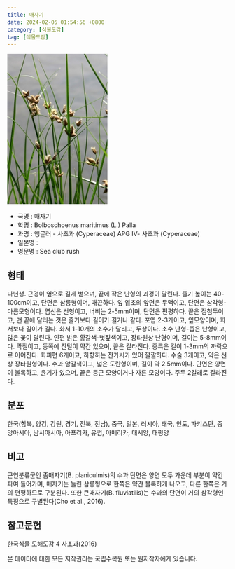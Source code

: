 ```yaml
---
title: 매자기
date: 2024-02-05 01:54:56 +0800
category: [식물도감]
tag: [식물도감]
---
```




![매자기](/assets/img/fileUpload/plants/basic/Cyperaceae/Scirpus/5486/5486_1_th2.jpg)
- 국명 : 매자기
- 학명 : Bolboschoenus maritimus (L.) Palla
- 과명 : 앵글러 - 사초과 (Cyperaceae) APG Ⅳ- 사초과 (Cyperaceae)
- 일본명 : 
- 영문명 : Sea club rush


## 형태
다년생. 근경이 옆으로 길게 벋으며, 끝에 작은 난형의 괴경이 달린다. 줄기 높이는 40-100cm이고, 단면은 삼릉형이며, 매끈하다. 잎 엽초의 앞면은 무맥이고, 단면은 삼각형-마름모형이다. 엽신은 선형이고, 너비는 2-5mm이며, 단면은 편평하다. 끝은 점첨두이고, 맨 끝에 달리는 것은 줄기보다 길이가 길거나 같다. 포엽 2-3개이고, 잎모양이며, 화서보다 길이가 길다. 화서 1-10개의 소수가 달리고, 두상이다. 소수 난형-좁은 난형이고, 많은 꽃이 달린다. 인편 밝은 황갈색-볏짚색이고, 장타원상 난형이며, 길이는 5-8mm이다. 막질이고, 등쪽에 잔털이 약간 있으며, 끝은 갈라진다. 중륵은 길이 1-3mm의 까락으로 이어진다. 화피편 6개이고, 하향하는 잔가시가 있어 깔깔하다. 수술 3개이고, 약은 선상 장타원형이다. 수과 암갈색이고, 넓은 도란형이며, 길이 약 2.5mm이다. 단면은 양면이 볼록하고, 윤기가 있으며, 끝은 둥근 모양이거나 자른 모양이다. 주두 2갈래로 갈라진다.
## 분포
한국(함북, 양강, 강원, 경기, 전북, 전남), 중국, 일본, 러시아, 태국, 인도, 파키스탄, 중앙아시아, 남서아시아, 아프리카, 유럽, 아메리카, 대서양, 태평양
## 비고
근연분류군인 좀매자기(B. planiculmis)의 수과 단면은 양면 모두 가운데 부분이 약간 파여 들어가며, 매자기는 눌린 삼릉형으로 한쪽은 약간 볼록하게 나오고, 다른 한쪽은 거의 편평하므로 구분된다. 또한 큰매자기(B. fluviatilis)는 수과의 단면이 거의 삼각형인 특징으로 구별된다(Cho et al., 2016).
## 참고문헌
한국식물 도해도감 4 사초과(2016)






본 데이터에 대한 모든 저작권리는 국립수목원 또는 원저작자에게 있습니다.

